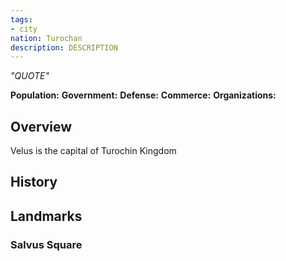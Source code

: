 ```yaml
---
tags:
- city
nation: Turochan
description: DESCRIPTION
---
```

*"QUOTE"*

**Population:**
**Government:**
**Defense:**
**Commerce:**
**Organizations:**

## Overview
Velus is the capital of Turochin Kingdom
## History

## Landmarks
### Salvus Square